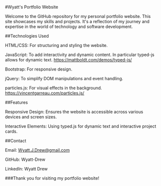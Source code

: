 #Wyatt's Portfolio Website

Welcome to the GitHub repository for my personal portfolio website. This site showcases my skills and projects. It's a reflection of my journey and expertise in the world of technology and software development.


##Technologies Used

HTML/CSS: For structuring and styling the website.

JavaScript: To add interactivity and dynamic content.  In particular typed-js allows for dynamic text. https://mattboldt.com/demos/typed-js/

Bootstrap: For responsive design.

jQuery: To simplify DOM manipulations and event handling.

particles.js: For visual effects in the background.  https://vincentgarreau.com/particles.js/


##Features

Responsive Design: Ensures the website is accessible across various devices and screen sizes.

Interactive Elements: Using typed.js for dynamic text and interactive project cards.


##Contact

Email: Wyatt.J.Drew@gmail.com

GitHub: Wyatt-Drew

LinkedIn: Wyatt Drew


###Thank you for visiting my portfolio website!
